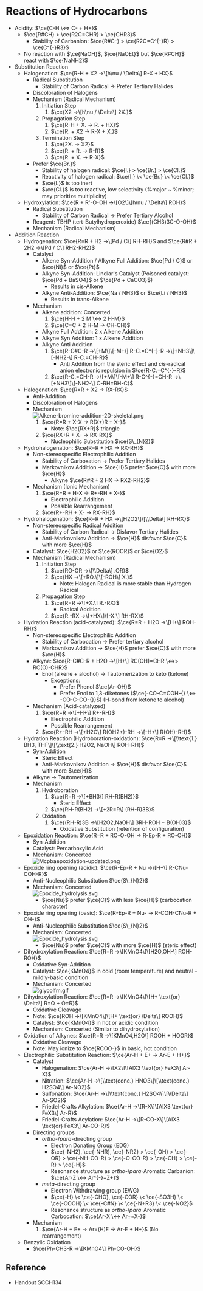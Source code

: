 # Reactions of Hydrocarbons

* Acidity: $\ce{C-H \<=> C- + H+}$
  * $\ce{R#CH} > \ce{R2C=CHR} > \ce{CHR3}$
    * Stability of Carbanion: $\ce{R#C-} > \ce{R2C=C^{-}R} > \ce{C^{-}R3}$
  * No reaction with $\ce{NaOH}$, $\ce{NaOEt}$ but $\ce{R#CH}$ react with $\ce{NaNH2}$
* Substitution Reaction
  * Halogenation: $\ce{R-H + X2 ->\[h\nu / \Delta\] R-X + HX}$
    * Radical Substitution
      * Stability of Carbon Radical → Prefer Tertiary Halides
    * Discoloration of Halogens
    * Mechanism (Radical Mechanism)
      1. Initiation Step
         1. $\ce{X2 ->\[h\nu / \Delta\] 2X.}$
      1. Propagation Step
         1. $\ce{R-H + X. -> R. + HX}$
         1. $\ce{R. + X2 -> R-X + X.}$
      1. Termination Step
         1. $\ce{2X. -> X2}$
         1. $\ce{R. + R. -> R-R}$
         1. $\ce{R. + X. -> R-X}$
    * Prefer $\ce{Br.}$
      * Stability of halogen radical: $\ce{I.} > \ce{Br.} > \ce{Cl.}$
      * Reactivity of halogen radical: $\ce{I.} \< \ce{Br.} \< \ce{Cl.}$
      * $\ce{I.}$ is too inert
      * $\ce{Cl.}$ is too reactive, low selectivity (%major ~ %minor; may prioritize multiplicity)
  * Hydroxylation: $\ce{R + R'-O-OH ->\[O2\]\[h\nu / \Delta\] ROH}$
    * Radical Substitution
      * Stability of Carbon Radical → Prefer Tertiary Alcohol
    * Reagent: TBHP (tert-Butylhydroperoxide) $\ce{(CH3)3C-O-OH}$
    * Mechanism (Radical Mechanism)
* Addition Reaction
  * Hydrogenation: $\ce{R=R + H2 ->\[Pd / C\] RH-RH}$ and $\ce{R#R + 2H2 ->\[Pd / C\] RH2-RH2}$
    * Catalyst
      * Alkene Syn-Addition / Alkyne Full Addition: $\ce{Pd / C}$ or $\ce{Ni}$ or $\ce{Pt}$
      * Alkyne Syn-Addition: Lindlar's Catalyst (Poisoned catalyst: $\ce{Pd + BaSO4}$ or $\ce{Pd + CaCO3}$)
        * Results in cis-Alkene
      * Alkyne Anti-Addition: $\ce{Na / NH3}$ or $\ce{Li / NH3}$
        * Results in trans-Alkene
    * Mechanism
      * Alkene addition: Concerted
        1. $\ce{H-H + 2 M \<-> 2 H-M}$
        1. $\ce{C=C + 2 H-M -> CH-CH}$
      * Alkyne Full Addition: 2 x Alkene Addition
      * Alkyne Syn Addition: 1 x Alkene Addition
      * Alkyne Anti Addition
        1. $\ce{R-C#C-R ->\[+M\]\[-M+\] R-C.=C^{-}-R ->\[+NH3\]\[-NH2-\] R-C.=CH-R}$
           * Anti Addition from the steric effect and *cis*-radical anion electronic repulsion in $\ce{R-C.=C^{-}-R}$
        1. $\ce{R-C.=CH-R ->\[+M\]\[-M+\] R-C^{-}=CH-R ->\[+NH3\]\[-NH2-\] C-RH=RH-C}$
  * Halogenation: $\ce{R=R + X2 -> RX-RX}$
    * Anti-Addition
    * Discoloration of Halogens
    * Mechanism  
      ![Alkene-bromine-addition-2D-skeletal.png](https://upload.wikimedia.org/wikipedia/commons/3/33/Alkene-bromine-addition-2D-skeletal.png)
      1. $\ce{R=R + X-X -> R(X+)R + X-}$
         * Note: $\ce{RX+R}$ triangle
      1. $\ce{RX+R + X- -> RX-RX}$
         * Nucleophilic Substitution $\ce{S\_{N}2}$
  * Hydrohalogenation: $\ce{R=R + HX -> RX-RH}$
    * Non-stereospecific Electrophilic Addition
      * Stability of Carboxation → Prefer Tertiary Halides
      * Markovnikov Addition → $\ce{H}$ prefer $\ce{C}$ with more $\ce{H}$
        * Alkyne $\ce{R#R + 2 HX -> RX2-RH2}$
    * Mechanism (Ionic Mechanism)
      1. $\ce{R=R + H-X -> R+-RH + X-}$
         * Electrophilic Addition
         * Possible Rearrangement
      1. $\ce{R+-RH + X- -> RX-RH}$
  * Hydrohalogenation: $\ce{R=R + HX ->\[H2O2\]\[\\Delta\] RH-RX}$
    * Non-stereospecific Radical Addition
      * Stability of Carbon Radical → Disfavor Tertiary Halides
      * Anti-Markovnikov Addition → $\ce{H}$ disfavor $\ce{C}$ with more $\ce{H}$
    * Catalyst: $\ce{H2O2}$ or $\ce{ROOR}$ or $\ce{O2}$
    * Mechanism (Radical Mechanism)
      1. Initiation Step
         1. $\ce{RO-OR ->\[\\Delta\] .OR}$
         1. $\ce{HX ->\[+RO.\]\[-ROH\] X.}$
            * Note: Halogen Radical is more stable than Hydrogen Radical
      1. Propagation Step
         1. $\ce{R=R ->\[+X.\] R.-RX}$
            * Radical Addition
         1. $\ce{R.-RX ->\[+HX\]\[-X.\] RH-RX}$
  * Hydration Reaction (acid-catalyzed): $\ce{R=R + H2O ->\[H+\] ROH-RH}$
    * Non-stereospecific Electrophilic Addition
      * Stability of Carbocation → Prefer tertiary alcohol
      * Markovnikov Addition → $\ce{H}$ prefer $\ce{C}$ with more $\ce{H}$
    * Alkyne: $\ce{R-C#C-R + H2O ->\[H+\] RC(OH)=CHR \<=>> RC(O)-CHR}$
      * Enol (alkene + alcohol) → Tautomerization to keto (ketone)
        * Exceptions:
          * Prefer Phenol $\ce{Ar-OH}$
          * Prefer Enol to 1,3-diketones ($\ce{-CO-C=COH-{} \<=> -CO-C-CO-{}}$) (H-bond from ketone to alcohol)
    * Mechanism (Acid-catalyzed)
      1. $\ce{R=R ->\[+H+\] R+-RH}$
         * Electrophilic Addition
         * Possible Rearrangement
      1. $\ce{R+-RH ->\[+H2O\] R(OH2+)-RH ->\[-H+\] R(OH)-RH}$
  * Hydration Reaction (Hydroboration-oxidation): $\ce{R=R ->\[\\text{1.} BH3, THF\]\[\\text{2.} H2O2, NaOH\] ROH-RH}$
    * Syn-Addition
      * Steric Effect
      * Anti-Markovnikov Addition → $\ce{H}$ disfavor $\ce{C}$ with more $\ce{H}$
    * Alkyne → Tautomerization
    * Mechanism
      1. Hydroboration
         1. $\ce{R=R ->\[+BH3\] RH-R(BH2)}$
            * Steric Effect
         1. $\ce{RH-R(BH2) ->\[+2R=R\] (RH-R)3B}$
      1. Oxidation
         1. $\ce{(RH-R)3B ->\[H2O2,NaOH\] 3RH-ROH + B(OH)3}$
            * Oxidative Substitution (retention of configuration)
  * Epoxidation Reaction: $\ce{R=R + RO-O-OH -> R-Ep-R + RO-OH}$
    * Syn-Addition
    * Catalyst: Percarboxylic Acid
    * Mechanism: Concerted  
      ![Mcpbaepoxidation-updated.png](https://upload.wikimedia.org/wikipedia/commons/5/5d/Mcpbaepoxidation-updated.png)
  * Epoxide ring opening (acidic): $\ce{R-Ep-R + Nu ->\[H+\] R-CNu-COH-R}$
    * Anti-Nucleophilic Substitution $\ce{S\_{N}2}$
    * Mechanism: Concerted  
      ![Epoxide\_hydrolysis.svg](https://upload.wikimedia.org/wikipedia/commons/1/12/Epoxide_hydrolysis.svg)
      * $\ce{Nu}$ prefer $\ce{C}$ with less $\ce{H}$ (carbocation character)
  * Epoxide ring opening (basic): $\ce{R-Ep-R + Nu- -> R-COH-CNu-R + OH-}$
    * Anti-Nucleophilic Substitution $\ce{S\_{N}2}$
    * Mechanism: Concerted  
      ![Epoxide\_hydrolysis.svg](https://upload.wikimedia.org/wikipedia/commons/1/12/Epoxide_hydrolysis.svg)
      * $\ce{Nu}$ prefer $\ce{C}$ with more $\ce{H}$ (steric effect)
  * Dihydroxylation Reaction: $\ce{R=R ->\[KMnO4\]\[H2O,OH-\] ROH-ROH}$
    * Oxidative Syn-Addition
    * Catalyst: $\ce{KMnO4}$ in cold (room temperature) and neutral - mildly-basic condition
    * Mechanism: Concerted  
      ![glycolfm.gif](https://www2.chemistry.msu.edu/faculty/reusch/virttxtjml/Images2/glycolfm.gif)
  * Dihydroxylation Reaction: $\ce{R=R ->\[KMnO4\]\[H+ \text{or} \Delta\] R=O + O=R}$
    * Oxidative Cleavage
    * Note: $\ce{ROH ->\[KMnO4\]\[H+ \text{or} \Delta\] ROOH}$
    * Catalyst: $\ce{KMnO4}$ in hot or acidic condition
    * Mechanism: Concerted (Similar to dihydroxylation)
  * Oxidation of Alkynes: $\ce{R=R ->\[KMnO4,H2O\] ROOH + HOOR}$
    * Oxidative Cleavage
    * Note: May ionize to $\ce{RCOO-}$ in basic, hot condition
  * Electrophilic Substitution Reaction: $\ce{Ar-H + E+ -> Ar-E + H+}$
    * Catalyst
      * Halogenation: $\ce{Ar-H ->\[X2\]\[AlX3 \text{or} FeX3\] Ar-X}$
      * Nitration: $\ce{Ar-H ->\[\\text{conc.} HNO3\]\[\\text{conc.} H2SO4\] Ar-NO2}$
      * Sulfonation: $\ce{Ar-H ->\[\\text{conc.} H2SO4\]\[\\Delta\] Ar-SO2}$
      * Friedel-Crafts Alkylation: $\ce{Ar-H ->\[R-X\]\[AlX3 \text{or} FeX3\] Ar-R}$
      * Friedel-Crafts Acylation: $\ce{Ar-H ->\[R-CO-X\]\[AlX3 \text{or} FeX3\] Ar-CO-R}$
    * Directing groups
      * *ortho*-/*para*-directing group
        * Electron Donating Group (EDG)
        * $\ce{-NH2}, \ce{-NHR}, \ce{-NR2} > \ce{-OH} > \ce{-OR} > \ce{-NH-CO-R} > \ce{-O-CO-R} > \ce{-CH} > \ce{-R} > \ce{-H}$
        * Resonance structure as *ortho*-/*para*-Aromatic Carbanion: $\ce{Ar-Z \<-> Ar^{-}=Z+}$
      * *meta*-directing group
        * Electron Withdrawing group (EWG)
        * $\ce{-H} \< \ce{-CHO}, \ce{-COR} \< \ce{-SO3H} \< \ce{-COOH} \< \ce{-C#N} \< \ce{-N+R3} \< \ce{-NO2}$
        * Resonance structure as *ortho*-/*para*-Aromatic Carbocation: $\ce{Ar-X \<-> Ar+=X-}$
    * Mechanism
      1. $\ce{Ar-H + E+ -> Ar+(H)E -> Ar-E + H+}$ (No rearrangement)
  * Benzylic Oxidation
    * $\ce{Ph-CH3-R ->\[KMnO4\] Ph-CO-OH}$

## Reference

* Handout SCCH134
